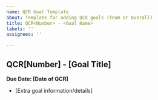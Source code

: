 ```yaml
---
name: QCR Goal Template
about: Template for adding QCR goals (Team or Overall)
title: QCR<Number> - <Goal Name>
labels: ''
assignees: ''

---
```


## QCR[Number] - [Goal Title]
**Due Date: [Date of QCR]**
- [Extra goal information/details]

